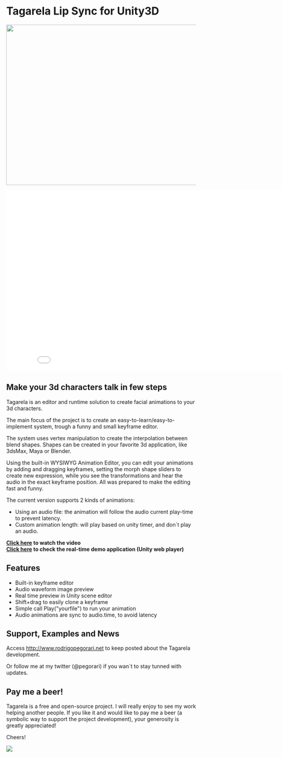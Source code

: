 <h1>Tagarela Lip Sync for Unity3D</h1>
<p><img alt="" src="http://rodrigopegorari.net/blog/wp-content/uploads/2011/11/topo_site.jpg" style="height:425px; width:950px" /></p>

<iframe width="853" height="480" src="//www.youtube.com/embed/HEcQC2jIL7o?rel=0" frameborder="0" allowfullscreen></iframe>

<h2>Make your 3d characters talk in few steps</h2>

<p>Tagarela is an editor and runtime solution to create facial animations to your 3d characters.</p>

<p>The main focus of the project is to create an easy-to-learn/easy-to-implement system, trough a funny and small keyframe editor.</p>

<p>The system uses vertex manipulation to create the interpolation between blend shapes. Shapes can be created in your favorite 3d application, like 3dsMax, Maya or Blender.</p>

<p>Using the built-in WYSIWYG Animation Editor, you can edit your animations by adding and dragging keyframes, setting the morph shape sliders to create new expression, while you see the transformations and hear the audio in the exact keyframe position. All was prepared to make the editing fast and funny.</p>

<p>The current version supports 2 kinds of animations:</p>

<ul>
<li>Using an audio file: the animation will follow the audio current play-time to prevent latency.</li>
<li>Custom animation length: will play based on unity timer, and don&acute;t play an audio.</li>
</ul>

<b>
<a href="http://www.youtube.com/watch?v=HEcQC2jIL7o" target="_blank">Click here</a> to watch the video<br>
<a href="https://dl.dropbox.com/u/35104007/tagarela/tagarela.html" target="_blank">Click here</a> to check the real-time demo application (Unity web player)
</b>

<h2><a name="Features"></a>Features</h2>

<ul>
<li>Built-in keyframe editor</li>
<li>Audio waveform image preview</li>
<li>Real time preview in Unity scene editor</li>
<li>Shift+drag to easily clone a keyframe</li>
<li>Simple call Play(&quot;yourfile&quot;) to run your animation</li>
<li>Audio animations are sync to audio.time, to avoid latency</li>
</ul>

<h2><a name="Support,_Examples_and_News"></a>Support, Examples and News</h2>
<p>Access&nbsp;<a href="http://www.rodrigopegorari.net/">http://www.rodrigopegorari.net</a>&nbsp;to keep posted about the Tagarela development.</p>
<p>Or follow me at my twitter (@pegorari) if you wan&acute;t to stay tunned with updates.</p>

<h2><a name="Pay_me_a_beer!"></a>Pay me a beer!</h2>

<p>Tagarela is a free and open-source project. I will really enjoy to see my work helping another people. If you like it and would like to pay me a beer (a symbolic way to support the project development), your generosity is greatly appreciated!</p>

<p>Cheers!</p>

<p><a href="https://www.paypal.com/cgi-bin/webscr?cmd=_s-xclick&amp;hosted_button_id=GA64A4TZSG8YE"><img src="https://www.paypalobjects.com/en_US/i/btn/btn_donateCC_LG.gif" /></a></p>

